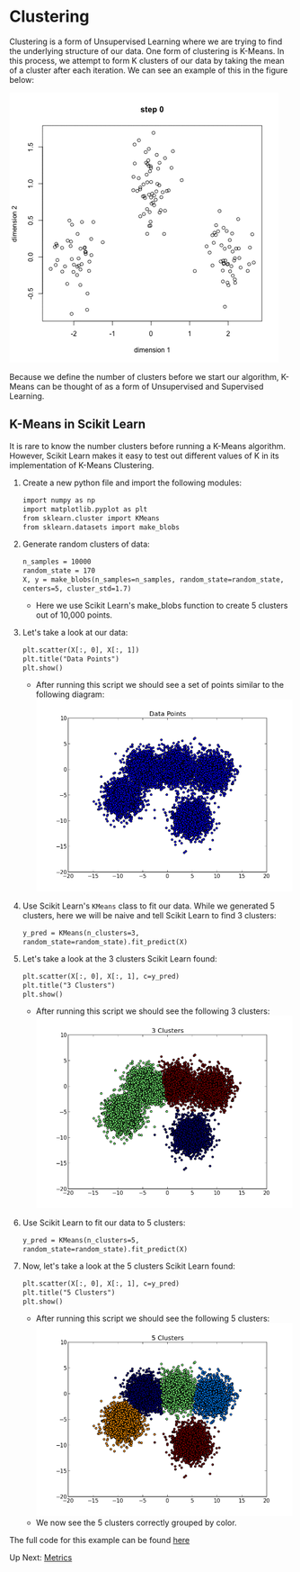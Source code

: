 # Clustering

Clustering is a form of Unsupervised Learning where we are trying to find the underlying structure of our data. One form of clustering is K-Means. In this process, we attempt to form K clusters of our data by taking the mean of a cluster after each iteration. We can see an example of this in the figure below:

![K-Means](/images/kmeans_animation.gif?raw=true "K-Means")

Because we define the number of clusters before we start our algorithm, K-Means can be thought of as a form of Unsupervised and Supervised Learning.

## K-Means in Scikit Learn
It is rare to know the number clusters before running a K-Means algorithm. However, Scikit Learn makes it easy to test out different values of K in its implementation of K-Means Clustering.

1. Create a new python file and import the following modules:
	```
	import numpy as np
	import matplotlib.pyplot as plt
	from sklearn.cluster import KMeans
	from sklearn.datasets import make_blobs
	```

2. Generate random clusters of data:
	```
	n_samples = 10000
	random_state = 170
	X, y = make_blobs(n_samples=n_samples, random_state=random_state, centers=5, cluster_std=1.7)
	```
	- Here we use Scikit Learn's make_blobs function to create 5 clusters out of 10,000 points.

3. Let's take a look at our data:
	```
	plt.scatter(X[:, 0], X[:, 1])
	plt.title("Data Points")
	plt.show()
	```
	- After running this script we should see a set of points similar to the following diagram:
![K-Means](/images/kmeans_points.png?raw=true "K-Means")

4. Use Scikit Learn's `KMeans` class to fit our data. While we generated 5 clusters, here we will be naive and tell Scikit Learn to find 3 clusters:
	```
	y_pred = KMeans(n_clusters=3, random_state=random_state).fit_predict(X)
	```

5. Let's take a look at the 3 clusters Scikit Learn found:
	```
	plt.scatter(X[:, 0], X[:, 1], c=y_pred)
	plt.title("3 Clusters")
	plt.show()
	```
	- After running this script we should see the following 3 clusters:
![K-Means](/images/kmeans_3.png?raw=true "K-Means")

6. Use Scikit Learn to fit our data to 5 clusters:
	```
	y_pred = KMeans(n_clusters=5, random_state=random_state).fit_predict(X)
	```

7. Now, let's take a look at the 5 clusters Scikit Learn found:
	```
	plt.scatter(X[:, 0], X[:, 1], c=y_pred)
	plt.title("5 Clusters")
	plt.show()
	```
	- After running this script we should see the following 5 clusters:
![K-Means](/images/kmeans_5.png?raw=true "K-Means")
	- We now see the 5 clusters correctly grouped by color.

The full code for this example can be found [here](https://github.com/rpcrimi/Scikit_Learn/blob/master/code/cluster.py)

Up Next: [Metrics](https://github.com/rpcrimi/Scikit_Learn/blob/master/markdown/metrics.md)


